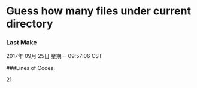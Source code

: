 # Guess how many files under current directory 

### Last Make 

2017年 09月 25日 星期一 09:57:06 CST

 ###Lines of Codes: 

21
